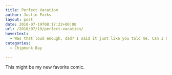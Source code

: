 ```yaml
---
title: Perfect Vacation
author: Justin Parks
layout: post
date: 2010-07-19T08:17:22+00:00
url: /2010/07/19/perfect-vacation/
hovertext:
  - Was that loud enough, dad? I said it just like you told me. Can I have my five dollars now?
categories:
  - Chipmunk Bay

---
```

This might be my new favorite comic.